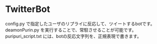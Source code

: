 ﻿# TwitterBot

config.py で指定したユーザのリプライに反応して、ツイートするbotです。
<br>deamonPurin.py を実行することで、常駐させることが可能です。
<br>puripuri_script.txt には、botの反応文字列を、正規表現で書きます。
